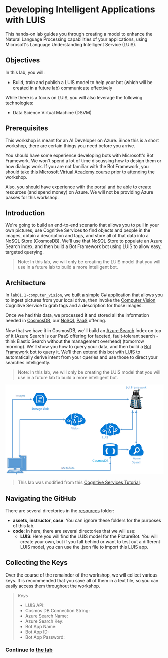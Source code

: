 # Developing Intelligent Applications with LUIS 
This hands-on lab guides you through creating a model to enhance the Natural Language Processing capabilities of your applications, using Microsoft's Language Understanding Intelligent Service (LUIS). 

## Objectives
In this lab, you will:
- Build, train and publish a LUIS model to help your bot (which will be created in a future lab) communicate effectively

While there is a focus on LUIS, you will also leverage the following technologies:

- Data Science Virtual Machine (DSVM)

## Prerequisites
This workshop is meant for an AI Developer on Azure. Since this is a short workshop, there are certain things you need before you arrive.

You should have some experience developing bots with Microsoft's Bot Framework. We won't spend a lot of time discussing how to design them or how dialogs work. If you are not familiar with the Bot Framework, you should take [this Microsoft Virtual Academy course](https://mva.microsoft.com/en-us/training-courses/creating-bots-in-the-microsoft-bot-framework-using-c-17590#!) prior to attending the workshop.

Also, you should have experience with the portal and be able to create resources (and spend money) on Azure. We will not be providing Azure passes for this workshop.

## Introduction
We're going to build an end-to-end scenario that allows you to pull in your own pictures, use Cognitive Services to find objects and people in the images, obtain a description and tags, and store all of that data into a NoSQL Store (CosmosDB). We'll use that NoSQL Store to populate an Azure Search index, and then build a Bot Framework bot using LUIS to allow easy, targeted querying.

> Note: In this lab, we will only be creating the LUIS model that you will use in a future lab to build a more intelligent bot.

## Architecture
In `lab01.1-computer_vision`, we built a simple C# application that allows you to ingest pictures from your local drive, then invoke the [Computer Vision](https://www.microsoft.com/cognitive-services/en-us/computer-vision-api) Cognitive Service to grab tags and a description for those images.

Once we had this data, we processed it and stored all the information needed in [CosmosDB](https://azure.microsoft.com/en-us/services/documentdb/), our [NoSQL](https://en.wikipedia.org/wiki/NoSQL) [PaaS](https://azure.microsoft.com/en-us/overview/what-is-paas/) offering.

Now that we have it in CosmosDB, we'll build an [Azure Search](https://azure.microsoft.com/en-us/services/search/) Index on top of it (Azure Search is our PaaS offering for faceted, fault-tolerant search - think Elastic Search without the management overhead) (tomorrow morning). We'll show you how to query your data, and then build a [Bot Framework](https://dev.botframework.com/) bot to query it. We'll then extend this bot with [LUIS](https://www.microsoft.com/cognitive-services/en-us/language-understanding-intelligent-service-luis) to automatically derive intent from your queries and use those to direct your searches intelligently. 

> Note: In this lab, we will only be creating the LUIS model that you will use in a future lab to build a more intelligent bot.

![Architecture Diagram](./resources/assets/AI_Immersion_Arch.png)

> This lab was modified from this [Cognitive Services Tutorial](https://github.com/noodlefrenzy/CognitiveServicesTutorial).

## Navigating the GitHub ##

There are several directories in the [resources](./resources) folder:

- **assets**, **instructor**, **case**: You can ignore these folders for the purposes of this lab.
- **code**: In here, there are several directories that we will use:
	- **LUIS**: Here you will find the LUIS model for the PictureBot. You will create your own, but if you fall behind or want to test out a different LUIS model, you can use the .json file to import this LUIS app.

## Collecting the Keys

Over the course of the remainder of the workshop, we will collect various keys. It is recommended that you save all of them in a text file, so you can easily access them throughout the workshop.

>_Keys_
>- LUIS API:
>- Cosmos DB Connection String:
>- Azure Search Name:
>- Azure Search Key:
>- Bot App Name:
>- Bot App ID:
>- Bot App Password:

### Continue to [the lab](./1_LUIS.md)


